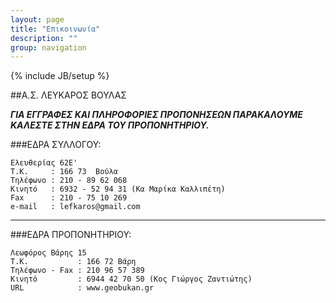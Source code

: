 ```yaml
---
layout: page
title: "Επικοινωνία"
description: ""
group: navigation
---
```

{% include JB/setup %}

##Α.Σ. ΛΕΥΚΑΡΟΣ ΒΟΥΛΑΣ

***ΓΙΑ ΕΓΓΡΑΦΕΣ ΚΑΙ ΠΛΗΡΟΦΟΡΙΕΣ ΠΡΟΠΟΝΗΣΕΩΝ ΠΑΡΑΚΑΛΟΥΜΕ ΚΑΛΕΣΤΕ ΣΤΗΝ ΕΔΡΑ ΤΟΥ ΠΡΟΠΟΝΗΤΗΡΙΟΥ.***



###ΕΔΡΑ ΣΥΛΛΟΓΟΥ:
	
	Ελευθερίας 62Ε' 
	Τ.Κ.     : 166 73  Βούλα
    Τηλέφωνο : 210 - 89 62 068  
    Κινητό   : 6932 - 52 94 31 (Κα Μαρίκα Καλλιπέτη)
    Fax      : 210 - 75 10 269
    e-mail   : lefkaros@gmail.com
---

###ΕΔΡΑ ΠΡΟΠΟΝΗΤΗΡΙΟΥ:

	Λεωφόρος Βάρης 15
	T.K.           : 166 72 Βάρη
	Τηλέφωνο - Fax : 210 96 57 389
	Κινητό         : 6944 42 70 50 (Κος Γιώργος Ζαντιώτης)
	URL            : www.geobukan.gr




